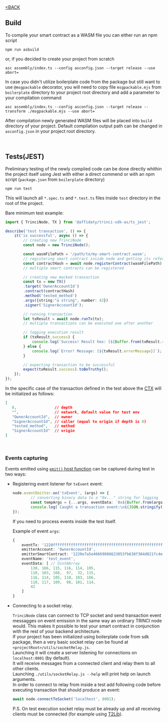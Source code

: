 [<BACK](index.md)
## Build

To compile your smart contract as a WASM file you can either run an npm script
```
npm run asbuild
```
or, if you decided to create your project from scratch
```
asc assembly/index.ts --config asconfig.json --target release --use abort=
```

In case you didn't utilize boilerplate code from the package but still want to use `@msgpackable` decorator, you will need to copy file `msgpackable.mjs` from `boilerplate` directory to your project root directory and add a parameter to your compilation command
```
asc assembly/index.ts --config asconfig.json --target release --transform ./msgpackable.mjs --use abort=
```

After compilation newly generated WASM files will be placed into `build` directory of your project. Default compilation output path can be changed in `asconfig.json` in your project root directory.

&nbsp;

## Tests(JEST)

Preliminary testing of the newly compiled code can be done directly whithin the project itself using Jest with either a direct commend or with an npm script (`package.json` from `boilerplate` directory)
```
npm run test
```

This will launch all `*.spec.ts` and `*.test.ts` files inside `test` directory in the root of the project.

Bare minimum test example:

```ts
import { TrinciNode, TX } from '@affidaty/trinci-sdk-as/ts_jest';

describe('test transaction', () => {
    it('is successful', async () => {
        // creating new TrinciNode
        const node = new TrinciNode();

        const wasmFilePath = '/path/to/my-smart-contract.wasm';
        // registering smart contract inside node and getting its reference hash
        const contractHash = await node.registerContract(wasmFilePath);
        // multiple smart contracts can be registered

        // creating new mocked transaction
        const tx = new TX()
        .target('OwnerAccountId')
        .contract(contractHash)
        .method('tested_method')
        .args({string:"a string", number: 42})
        .signer('SignerAccountId');

        // running transaction
        let txResult = await node.runTx(tx);
        // multiple transactions can be executed one after another

        // logging execution result
        if (txResult.success) {
            console.log(`Success! Result hex: [${Buffer.from(txResult.result).toString('hex')}]`);
        } else {
            console.log(`Error! Message: [${txResult.errorMessage}]`);
        }

        // expecting transaction to be successful
        expect(txResult.success).toBeTruthy();
    });
});

```

In the specific case of the transaction defined in the test above the [CTX](./basic.md#ctx) will be initialized as follows:
```json
[
   0,                 // depth
   "",                // network, default value for test env
   "OwnerAccountId",  // owner
   "SignerAccountId", // caller (equal to origin if depth is 0)
   "tested_method",   // method
   "SignerAccountId"  // origin
]
```


&nbsp;


### Events capturing

Events emitted using [`emit()` host function](./host_functions.md#emiteventname-string-eventdata-u8-void) can be captured during test in two ways:

- Registering event listener for `txEvent` event:

    ```ts
    node.eventEmitter.on('txEvent', (args) => {
            // converting binary data to a "0x..." string for logging
            const tempArgs = {...args, eventData: `0x${Buffer.from(args.eventData).toString('hex')}`};
            console.log(`Caught a transaction event:\n${JSON.stringify(tempArgs, null, 2)}\n`);
    });
    ```

    If you need to process events inside the test itself.

    Example of event `args`:

    ```ts
    {
        eventTx: '1220ffffffffffffffffffffffffffffffffffffffffffffffffffffffffffffffff',
        emitterAccount: 'OwnerAccountId',
        emitterSmartContract: '1220e7a5e46669886623053fb638f384d821fc4e053151d8717f83e252c9f55de139',
        eventName: 'test_event',
        eventData: [ // Uint8Array
            130, 166, 115, 116, 114, 105,
            110, 103, 168,  97,  32, 115,
            116, 114, 105, 110, 103, 166,
            110, 117, 109,  98, 101, 114,
            42
        ]
    }
    ```
- Connecting to a socket relay.  

    `TrinciNode` class can connect to TCP socket and send transaction event messagges on event emission in the same way an ordinary TRINCI node would. This makes it possible to test your smart contract in conjunction with the rest of your backend architecture.  
    If your project has been initialized using boilerplate code from sdk package, then a very basic socket relay can be found at `<projectRoot>/utils/socketRelay.js`.  
    Launching it will create a server listening for connections on `localhost:8001` (by default).  
    It will receive messages from a connected client and relay them to all other clients.  
    Launching `./utils/socketRelay.js --help` will print help on launch arguments.  
    In order to connect to relay from inside a test add following code before executing transaction that should produce an event: 
    ```ts
    await node.connectToSocket('localhost', 8001);
    ```

    P.S. On test execution socket relay must be already up and all receiving clients must be connected (for example using [T2Lib](https://www.npmjs.com/package/@affidaty/t2-lib)).
